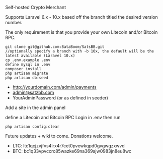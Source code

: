 Self-hosted Crypto Merchant

Supports Laravel 6.x - 10.x based off the branch titled the desired version number.

The only requirement is that you provide your own Litecoin and/or Bitcoin RPC.

```
git clone git@github.com:BataBoom/SatsBB.git
//optionally specify a branch with -b 10x, the default will be the latest available (Laravel 10.x)
cp .env.example .env
define mysql in .env
composer install
php artisan migrate
php artisan db:seed
```

- http://yourdomain.com/admin/payments
- admin@satzbb.com
- YourAdminPassword (or as defined in seeder)

Add a site in the admin panel

define a Litecoin and Bitcoin RPC Login in .env then run 

```
php artisan config:clear
```


Future updates + wiki to come. Donations welcome.

- LTC: ltc1qcjzvjfvs4lrx4r7cet0pvewkqpd0gvgwgzxwvd
- BTC: bc1q33vpvccrc85wazke69na369ajw0983jn8eu8wc
